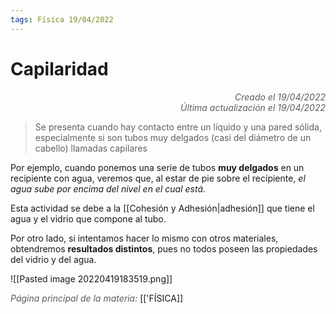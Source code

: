 ```yaml
---
tags: Física 19/04/2022
---
```


# Capilaridad
<div style="text-align: right; opacity: 0.7; font-style: italic;">Creado el 19/04/2022</div>
<div style="text-align: right; opacity: 0.7; font-style: italic;">Última actualización el 19/04/2022</div>

> Se presenta cuando hay contacto entre un líquido y una pared sólida, especialmente si son tubos muy delgados (casi del diámetro de un cabello) llamadas capilares

Por ejemplo, cuando ponemos una serie de tubos **muy delgados** en un recipiente con agua, veremos que, al estar de pie sobre el recipiente, *el agua sube por encima del nivel en el cual está.*

Esta actividad se debe a la [[Cohesión y Adhesión|adhesión]] que tiene el agua y el vidrio que compone al tubo.

Por otro lado, si intentamos hacer lo mismo con otros materiales, obtendremos **resultados distintos**, pues no todos poseen las propiedades del vidrio y del agua.

![[Pasted image 20220419183519.png]]

<span style="opacity: 0.7; font-style: italic;">Página principal de la materia:</span> [['FÍSICA]]